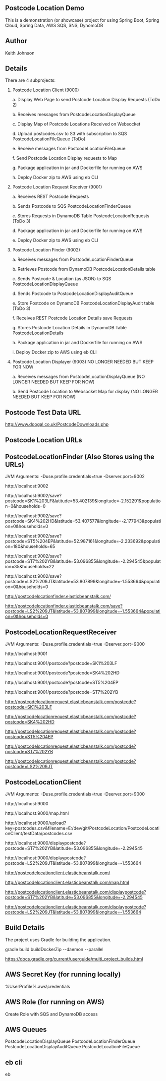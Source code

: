 Postcode Location Demo
----------------------
This is a demonstration (or showcase) project for using Spring Boot, Spring Cloud, Spring Data, AWS SQS, SNS, DynomoDB

Author
------
Keith Johnson

Details
-------

There are 4 subprojects:
1. Postcode Location Client (9000)

   a. Display Web Page to send Postcode Location Display Requests (ToDo 2)
   
   b. Receives messages from PostcodeLocationDisplayQueue
   
   c. Display Map of Postcode Locations Received on Websocket
   
   d. Upload postcodes.csv to S3 with subscription to SQS PostcodeLocationFileQueue (ToDo)
   
   e. Receive messages from PostcodeLocationFileQueue
   
   f. Send Postcode Location Display requests to Map
   
   g. Package application in jar and Dockerfile for running on AWS
   
   h. Deploy Docker zip to AWS using eb CLI

2. Postcode Location Request Receiver (9001)

   a. Receives REST Postcode Requests 
   
   b. Sends Postcode to SQS PostcodeLocationFinderQueue
   
   c. Stores Requests in DynamoDB Table PostcodeLocationRequests  (ToDo 3) 
   
   d. Package application in jar and Dockerfile for running on AWS
   
   e. Deploy Docker zip to AWS using eb CLI

3. Postcode Location Finder (9002)

   a. Receives messages from PostcodeLocationFinderQueue
   
   b. Retrieves Postcode from DynamoDB PostcodeLocationDetails table
   
   c. Sends Postcode & Location (as JSON) to SQS PostcodeLocationDisplayQueue
   
   d. Sends Postcode to PostcodeLocationDisplayAuditQueue
   
   e. Store Postcode on DynamoDB PostcodeLocationDisplayAudit table (ToDo 3)
   
   f. Receives REST Postcode Location Details save Requests
   
   g. Stores Postcode Location Details in DynamoDB Table PostcodeLocationDetails 
   
   h. Package application in jar and Dockerfile for running on AWS
   
   i. Deploy Docker zip to AWS using eb CLI

4. Postcode Location Displayer (9003) NO LONGER NEEDED BUT KEEP FOR NOW

   a. Receives messages from PostcodeLocationDisplayQueue (NO LONGER NEEDED BUT KEEP FOR NOW)
   
   b. Send Postcode Location to Websocket Map for display (NO LONGER NEEDED BUT KEEP FOR NOW)
   
Postcode Test Data URL
----------------------
http://www.doogal.co.uk/PostcodeDownloads.php

Postcode Location URLs
----------------------
PostcodeLocationFinder (Also Stores using the URLs)
----------------------
JVM Arguments: -Duse.profile.credentials=true -Dserver.port=9002

http://localhost:9002

http://localhost:9002/save?postcode=SK1%203LF&latitude=53.402139&longitude=-2.152291&population=0&households=0

http://localhost:9002/save?postcode=SK4%202HD&latitude=53.407577&longitude=-2.177943&population=0&households=0

http://localhost:9002/save?postcode=ST5%204EP&latitude=52.987161&longitude=-2.233692&population=180&households=65

http://localhost:9002/save?postcode=ST7%202YB&latitude=53.096855&longitude=-2.294545&population=35&households=22

http://localhost:9002/save?postcode=LS2%209JT&latitude=53.807899&longitude=-1.553664&population=0&households=0

http://postcodelocationfinder.elasticbeanstalk.com/

http://postcodelocationfinder.elasticbeanstalk.com/save?postcode=LS2%209JT&latitude=53.807899&longitude=-1.553664&population=0&households=0

PostcodeLocationRequestReceiver
-------------------------------
JVM Arguments: -Duse.profile.credentials=true -Dserver.port=9000

http://localhost:9001

http://localhost:9001/postcode?postcode=SK1%203LF

http://localhost:9001/postcode?postcode=SK4%202HD

http://localhost:9001/postcode?postcode=ST5%204EP

http://localhost:9001/postcode?postcode=ST7%202YB

http://postcodelocationrequest.elasticbeanstalk.com/postcode?postcode=SK1%203LF

http://postcodelocationrequest.elasticbeanstalk.com/postcode?postcode=SK4%202HD

http://postcodelocationrequest.elasticbeanstalk.com/postcode?postcode=ST5%204EP

http://postcodelocationrequest.elasticbeanstalk.com/postcode?postcode=ST7%202YB

http://postcodelocationrequest.elasticbeanstalk.com/postcode?postcode=LS2%209JT

PostcodeLocationClient
----------------------
JVM Arguments: -Duse.profile.credentials=true -Dserver.port=9000

http://localhost:9000

http://localhost:9000/map.html

http://localhost:9000/upload?key=postcodes.csv&filename=E:/dev/git/PostcodeLocation/PostcodeLocationClient/testData/postcodes.csv

http://localhost:9000/displaypostcode?postcode=ST7%202YB&latitude=53.096855&longitude=-2.294545

http://localhost:9000/displaypostcode?postcode=LS2%209JT&latitude=53.807899&longitude=-1.553664

http://postcodelocationclient.elasticbeanstalk.com/

http://postcodelocationclient.elasticbeanstalk.com/map.html

http://postcodelocationclient.elasticbeanstalk.com/displaypostcode?postcode=ST7%202YB&latitude=53.096855&longitude=-2.294545

http://postcodelocationclient.elasticbeanstalk.com/displaypostcode?postcode=LS2%209JT&latitude=53.807899&longitude=-1.553664

Build Details
-------------
The project uses Gradle for building the application.

gradle build buildDockerZip --daemon --parallel

https://docs.gradle.org/current/userguide/multi_project_builds.html

AWS Secret Key (for running locally)
------------------------------------
%UserProfile%\.aws\credentials


AWS Role (for running on AWS)
-----------------------------
Create Role with SQS and DynamoDB access

AWS Queues
----------
PostcodeLocationDisplayQueue
PostcodeLocationFinderQueue
PostcodeLocationDisplayAuditQueue
PostcodeLocationFileQueue

eb cli
-------
eb 